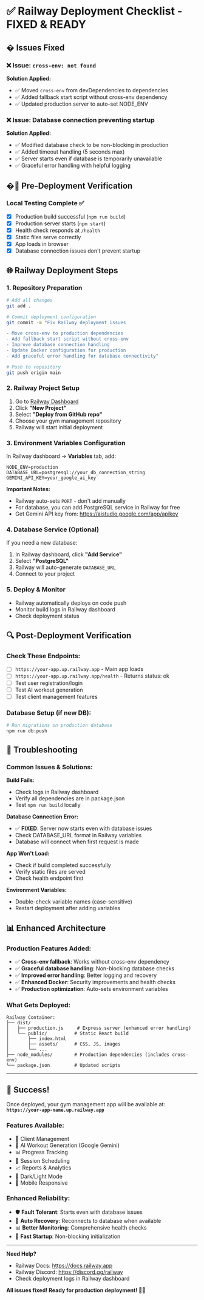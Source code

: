 # ✅ Railway Deployment Checklist - FIXED & READY

## � Issues Fixed

### ❌ Issue: `cross-env: not found`
**Solution Applied:**
- ✅ Moved `cross-env` from devDependencies to dependencies
- ✅ Added fallback start script without cross-env dependency
- ✅ Updated production server to auto-set NODE_ENV

### ❌ Issue: Database connection preventing startup
**Solution Applied:**
- ✅ Modified database check to be non-blocking in production
- ✅ Added timeout handling (5 seconds max)
- ✅ Server starts even if database is temporarily unavailable
- ✅ Graceful error handling with helpful logging

## �🚀 Pre-Deployment Verification

### Local Testing Complete ✅
- [x] Production build successful (`npm run build`)
- [x] Production server starts (`npm start`)
- [x] Health check responds at `/health`
- [x] Static files serve correctly
- [x] App loads in browser
- [x] Database connection issues don't prevent startup

## 🌐 Railway Deployment Steps

### 1. Repository Preparation
```bash
# Add all changes
git add .

# Commit deployment configuration
git commit -m "Fix Railway deployment issues

- Move cross-env to production dependencies
- Add fallback start script without cross-env
- Improve database connection handling
- Update Docker configuration for production
- Add graceful error handling for database connectivity"

# Push to repository
git push origin main
```

### 2. Railway Project Setup
1. Go to [Railway Dashboard](https://railway.app/dashboard)
2. Click **"New Project"**
3. Select **"Deploy from GitHub repo"**
4. Choose your gym management repository
5. Railway will start initial deployment

### 3. Environment Variables Configuration
In Railway dashboard → **Variables** tab, add:

```env
NODE_ENV=production
DATABASE_URL=postgresql://your_db_connection_string
GEMINI_API_KEY=your_google_ai_key
```

**Important Notes:**
- Railway auto-sets `PORT` - don't add manually
- For database, you can add PostgreSQL service in Railway for free
- Get Gemini API key from: https://aistudio.google.com/app/apikey

### 4. Database Service (Optional)
If you need a new database:
1. In Railway dashboard, click **"Add Service"**
2. Select **"PostgreSQL"**
3. Railway will auto-generate `DATABASE_URL`
4. Connect to your project

### 5. Deploy & Monitor
- Railway automatically deploys on code push
- Monitor build logs in Railway dashboard
- Check deployment status

## 🔍 Post-Deployment Verification

### Check These Endpoints:
- [ ] `https://your-app.up.railway.app` - Main app loads
- [ ] `https://your-app.up.railway.app/health` - Returns status: ok
- [ ] Test user registration/login
- [ ] Test AI workout generation
- [ ] Test client management features

### Database Setup (if new DB):
```bash
# Run migrations on production database
npm run db:push
```

## 🚨 Troubleshooting

### Common Issues & Solutions:

**Build Fails:**
- Check logs in Railway dashboard
- Verify all dependencies are in package.json
- Test `npm run build` locally

**Database Connection Error:**
- ✅ **FIXED**: Server now starts even with database issues
- Check DATABASE_URL format in Railway variables
- Database will connect when first request is made

**App Won't Load:**
- Check if build completed successfully
- Verify static files are served
- Check health endpoint first

**Environment Variables:**
- Double-check variable names (case-sensitive)
- Restart deployment after adding variables

## 📊 Enhanced Architecture

### Production Features Added:
- ✅ **Cross-env fallback**: Works without cross-env dependency
- ✅ **Graceful database handling**: Non-blocking database checks
- ✅ **Improved error handling**: Better logging and recovery
- ✅ **Enhanced Docker**: Security improvements and health checks
- ✅ **Production optimization**: Auto-sets environment variables

### What Gets Deployed:
```
Railway Container:
├── dist/
│   ├── production.js     # Express server (enhanced error handling)
│   └── public/          # Static React build
│       ├── index.html
│       ├── assets/      # CSS, JS, images
│       └── ...
├── node_modules/        # Production dependencies (includes cross-env)
└── package.json         # Updated scripts
```

---

## 🎉 Success!

Once deployed, your gym management app will be available at:
**`https://your-app-name.up.railway.app`**

### Features Available:
- 👥 Client Management
- 🤖 AI Workout Generation (Google Gemini)
- 📊 Progress Tracking
- 📅 Session Scheduling
- 📈 Reports & Analytics
- 🌙 Dark/Light Mode
- 📱 Mobile Responsive

### Enhanced Reliability:
- 🛡️ **Fault Tolerant**: Starts even with database issues
- 🔄 **Auto Recovery**: Reconnects to database when available
- 📊 **Better Monitoring**: Comprehensive health checks
- 🚀 **Fast Startup**: Non-blocking initialization

---

**Need Help?**
- Railway Docs: https://docs.railway.app
- Railway Discord: https://discord.gg/railway
- Check deployment logs in Railway dashboard

**All issues fixed! Ready for production deployment! 🚀✨**
